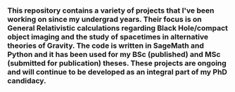 ### This repository contains a variety of projects that I've been working on since my undergrad years. Their focus is on General Relativistic calculations regarding Black Hole/compact object imaging and the study of spacetimes in alternative theories of Gravity. The code is written in SageMath and Python and it has been used for my BSc (published) and MSc (submitted for publication) theses. These projects are ongoing and will continue to be developed as an integral part of my PhD candidacy.  
